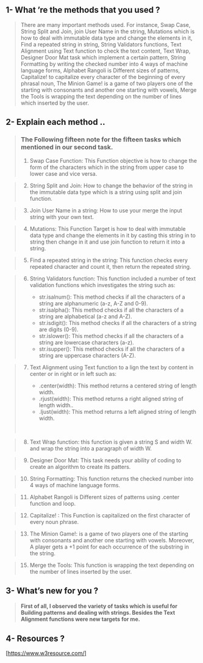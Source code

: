 ## 1- What ’re the methods that you used ?

> There are many important methods used. For instance, Swap Case, String Split and Join, join User Name in the string, Mutations which is how to deal with immutable data type and change the elements in it, Find a repeated string in string, String Validators functions, Text Alignment using Text function to check the text content, Text Wrap, Designer Door Mat task which implement a certain pattern, String Formatting by writing the checked number into 4 ways of machine language forms, Alphabet Rangoli is Different sizes of patterns, Capitalize! to capitalize every character of the beginning of every phrasal noun, The Minion Game! is a game of two players one of the starting with consonants and another one starting with vowels, Merge the Tools is wrapping the text depending on the number of lines which inserted by the user.  

## 2- Explain each method ..

> ### The Following fifteen note for the fifteen tasks which mentioned in our second task.
> 1. Swap Case Function: This Function objective is how to change the form of the characters which in the string from upper case to lower case and vice versa.

> 2. String Split and Join: How to change the behavior of the string in the immutable data type which is a string using split and join function.

> 3. Join User Name in a string: How to use your merge the input string with your own text.

> 4. Mutations: This Function Target is how to deal with immutable data type and change the elements in it by casting this string in to string then change in it and use join function to return it into a string.

> 5. Find a repeated string in the string: This function checks every repeated character and count it, then return the repeated string.

> 6. String Validators function: This function included a number of text validation functions which investigates the string such as:
> <ul>
> <ul>
> <li>str.isalnum(): This method checks if all the characters of a string are alphanumeric (a-z, A-Z and 0-9).</li>
> <li>str.isalpha(): This method checks if all the characters of a string are alphabetical (a-z and A-Z).</li>
> <li>str.isdigit(): This method checks if all the characters of a string are digits (0-9).</li>
> <li>str.islower(): This method checks if all the characters of a string are lowercase characters (a-z).</li>
> <li>str.isupper(): This method checks if all the characters of a string are uppercase characters (A-Z).</li>
> </ul>
> </ul>

> 7. Text Alignment using Text function to a lign the text by content in center or in right or in left such as:
> <ul>
> <ul>
> <li>.center(width): This method returns a centered string of length width.</li>
> <li>.rjust(width): This method returns a right aligned string of length width..</li>
> <li>.ljust(width): This method returns a left aligned string of length width.</li>
> </ul>
> </ul>
> <br>

> 8. Text Wrap function: this function is given a string S and width W. and wrap the string into a paragraph of width W.

> 9. Designer Door Mat: This task needs your ability of coding to create an algorithm to create its patters.

> 10. String Formatting: This function returns the checked number into 4 ways of machine language forms.

> 11. Alphabet Rangoli is Different sizes of patterns using .center function and loop.

> 12. Capitalize! : This Function is capitalized on the first character of every noun phrase.

> 13. The Minion Game!: is a game of two players one of the starting with consonants and another one starting with vowels. Moreover, A player gets a +1 point for each occurrence of the substring in the string.   

> 15. Merge the Tools: This function is wrapping the text depending on the number of lines inserted by the user. 

## 3- What’s new for you ?

> #### First of all, I observed the variety of tasks which is useful for Building patterns and dealing with strings. Besides the Text Alignment functions were new targets for me.


## 4- Resources ? 

[https://www.w3resource.com/] 
